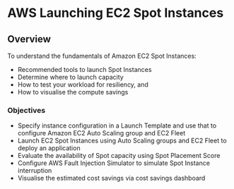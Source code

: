 # AWS Launching EC2 Spot Instances
## Overview
To understand the fundamentals of Amazon EC2 Spot Instances:
* Recommended tools to launch Spot Instances
* Determine where to launch capacity
* How to test your workload for resiliency, and
* How to visualise the compute savings

### Objectives
* Specify instance configuration in a Launch Template and use that to configure Amazon EC2 Auto Scaling group and EC2 Fleet
* Launch EC2 Spot Instances using Auto Scaling groups and EC2 Fleet to deploy an application
* Evaluate the availability of Spot capacity using Spot Placement Score
* Configure AWS Fault Injection Simulator to simulate Spot Instance interruption
* Visualise the estimated cost savings via cost savings dashboard
